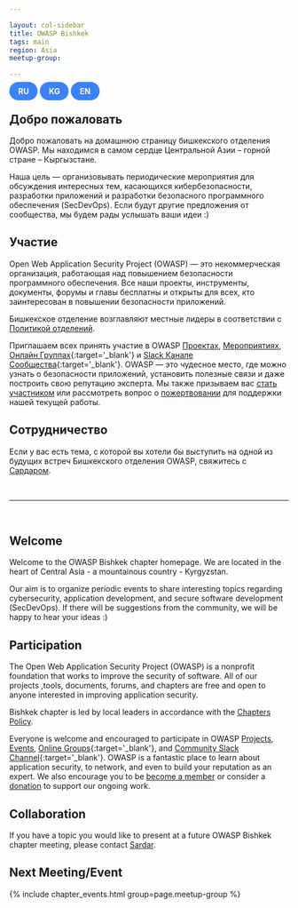 ```yaml
---

layout: col-sidebar
title: OWASP Bishkek
tags: main
region: Asia
meetup-group:

---
```


<style>
  .btn:link, .btn:visited {
    padding-top: 0.5rem;
    padding-bottom: 0.5rem; 
    padding-left: 1rem;
    padding-right: 1rem; 
    background-color: #3B82F6; 
    color: #ffffff; 
    font-weight: 700; 
    border-radius: 9999px;
    text-decoration: none;
  }
  .btn:hover, .btn:active {
    background-color: #1D4ED8;
    color: #ffffff;
    text-decoration: none;
  }
</style>

<a href="#russian" class="btn">RU</a>
<a href="#kyrgyz" class="btn">KG</a>
<a href="#english" class="btn">EN</a>

<div id="russian"></div>

## Добро пожаловать
Добро пожаловать на домашнюю страницу бишкекского отделения OWASP. Мы находимся в самом сердце Центральной Азии – горной стране – Кыргызстане.

Наша цель — организовывать периодические мероприятия для обсуждения интересных тем, касающихся кибербезопасности, разработки приложений и разработки безопасного программного обеспечения (SecDevOps). Если будут другие предложения от сообщества, мы будем рады услышать ваши идеи :)

## Участие
Open Web Application Security Project (OWASP) — это некоммерческая организация, работающая над повышением безопасности программного обеспечения. Все наши проекты, инструменты, документы, форумы и главы бесплатны и открыты для всех, кто заинтересован в повышении безопасности приложений.

Бишкекское отделение возглавляют местные лидеры в соответствии с [Политикой отделений](/www-policy/operational/chapters).

Приглашаем всех принять участие в OWASP [Проектах](/projects/),  [Мероприятиях](/events/), [Онлайн Группах](https://groups.google.com/a/owasp.com/){:target='_blank'} и [Slack Канале Сообщества](https://owasp.slack.com/){:target='_blank'}. OWASP — это чудесное место, где можно узнать о безопасности приложений, установить полезные связи и даже построить свою репутацию эксперта. Мы также призываем вас [стать участником](/membership/) или рассмотреть вопрос о [пожертвовании](/donate/) для поддержки нашей текущей работы.

## Сотрудничество
Если у вас есть тема, с которой вы хотели бы выступить на одной из будущих встреч Бишкекского отделения OWASP, свяжитесь с [Сардаром](mailto:sardar.sultanaliev@owasp.org).


<div id="kyrgyz"></div>

<br>
<hr>
<br>

<div id="english"></div>

## Welcome
Welcome to the OWASP Bishkek chapter homepage. We are located in the heart of Central Asia - a mountainous country - Kyrgyzstan. 

Our aim is to organize periodic events to share interesting topics regarding cybersecurity, application development, and secure software development (SecDevOps). If there will be suggestions from the community, we will be happy to hear your ideas :) 

## Participation
The Open Web Application Security Project (OWASP) is a nonprofit foundation that works to improve the security of software. All of our projects ,tools, documents, forums, and chapters are free and open to anyone interested in improving application security. 

Bishkek chapter is led by local leaders in accordance with the [Chapters Policy](/www-policy/operational/chapters).

Everyone is welcome and encouraged to participate in OWASP [Projects](/projects/), [Events](/events/), [Online Groups](https://groups.google.com/a/owasp.com/){:target='_blank'}, and [Community Slack Channel](https://owasp.slack.com/){:target='_blank'}. OWASP is a fantastic place to learn about application security, to network, and even to build your reputation as an expert. We also encourage you to be [become a member](/membership/) or consider a [donation](/donate/) to support our ongoing work.

## Collaboration
If you have a topic you would like to present at a future OWASP Bishkek chapter meeting, please contact [Sardar](mailto:sardar.sultanaliev@owasp.org).

Next Meeting/Event <!-- You should keep this section as it will populate your meetup events -->
---------------------
{% include chapter_events.html group=page.meetup-group %}
